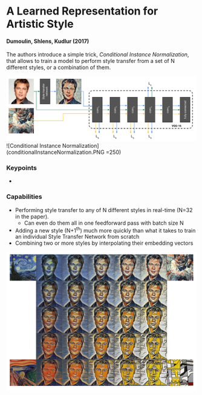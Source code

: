 # A Learned Representation for Artistic Style
#### Dumoulin, Shlens, Kudlur (2017)

The authors introduce a simple trick, *Conditional Instance Normalization*, that allows to train a model to perform style transfer from a set of N different styles, or a combination of them.

![Classic Style Transfer Network](styleTransferNet.PNG)
![Conditional Instance Normalization](conditionalInstanceNormalization.PNG =250)

### Keypoints
* 

### Capabilities
* Performing style transfer to any of N different styles in real-time (N=32 in the paper).
  * Can even do them all in one feedforward pass with batch size N
* Adding a new style (N+1<sup>th</sup>) much more quickly than what it takes to train an individual Style Transfer Network from scratch
* Combining two or more styles by interpolating their embedding vectors

![demo](demo.PNG)

